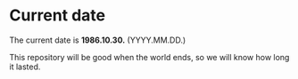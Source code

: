 # Current date

The current date is **1986.10.30.** (YYYY.MM.DD.)

This repository will be good when the world ends, so we will know how long it lasted.